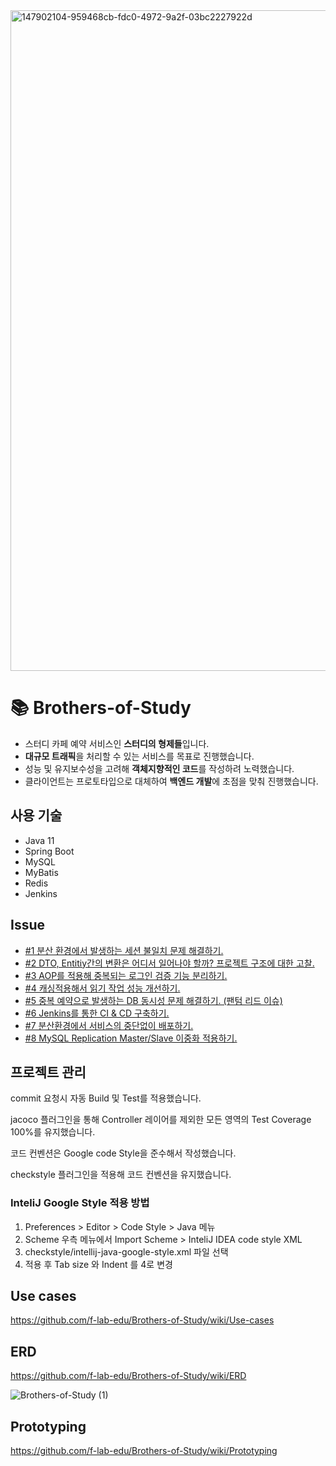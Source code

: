 <img width="1057" alt="147902104-959468cb-fdc0-4972-9a2f-03bc2227922d" src="https://user-images.githubusercontent.com/74256905/148158835-d8a3e76a-eb67-4340-bd55-621fa1e18c59.png">

# 📚 Brothers-of-Study
- 스터디 카페 예약 서비스인 **스터디의 형제들**입니다.
- **대규모 트래픽**을 처리할 수 있는 서비스를 목표로 진행했습니다. 
- 성능 및 유지보수성을 고려해 **객체지향적인 코드**를 작성하려 노력했습니다.
- 클라이언트는 프로토타입으로 대체하여 **백엔드 개발**에 초점을 맞춰 진행했습니다.

## 사용 기술
- Java 11
- Spring Boot
- MySQL
- MyBatis
- Redis
- Jenkins

## Issue

- [#1 분산 환경에서 발생하는 세션 불일치 문제 해결하기.](https://jinukix.tistory.com/127)
- [#2 DTO, Entitiy간의 변환은 어디서 일어나야 할까? 프로젝트 구조에 대한 고찰.](https://jinukix.tistory.com/135)
- [#3 AOP를 적용해 중복되는 로그인 검증 기능 분리하기.](https://jinukix.tistory.com/133)
- [#4 캐싱적용해서 읽기 작업 성능 개선하기.](https://jinukix.tistory.com/136)
- [#5 중복 예약으로 발생하는 DB 동시성 문제 해결하기. (팬텀 리드 이슈)](https://jinukix.tistory.com/137)
- [#6 Jenkins를 통한 CI & CD 구축하기.](https://jinukix.tistory.com/138)
- [#7 분산환경에서 서비스의 중단없이 배포하기.](https://jinukix.tistory.com/139)
- [#8 MySQL Replication Master/Slave 이중화 적용하기.](https://jinukix.tistory.com/140)

## 프로젝트 관리

commit 요청시 자동 Build 및 Test를 적용했습니다.

jacoco 플러그인을 통해 Controller 레이어를 제외한 모든 영역의 Test Coverage 100%를 유지했습니다.

코드 컨벤션은 Google code Style을 준수해서 작성했습니다.

checkstyle 플러그인을 적용해 코드 컨벤션을 유지했습니다.

### InteliJ Google Style 적용 방법

1. Preferences > Editor > Code Style > Java 메뉴
2. Scheme 우측 메뉴에서 Import Scheme > InteliJ IDEA code style XML
3. checkstyle/intellij-java-google-style.xml 파일 선택
4. 적용 후 Tab size 와 Indent 를 4로 변경

## Use cases

<https://github.com/f-lab-edu/Brothers-of-Study/wiki/Use-cases>

## ERD

<https://github.com/f-lab-edu/Brothers-of-Study/wiki/ERD>

![Brothers-of-Study (1)](https://user-images.githubusercontent.com/74256905/149701721-660ed9aa-c8d8-4042-83bc-a05c51a5b761.png)

## Prototyping

<https://github.com/f-lab-edu/Brothers-of-Study/wiki/Prototyping>
